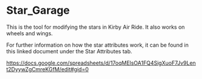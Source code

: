 # Star_Garage
This is the tool for modifying the stars in Kirby Air Ride. It also works on wheels and wings.

For further information on how the star attributes work, it can be found in this linked document under the Star Attributes tab.

https://docs.google.com/spreadsheets/d/17oqMElsOA1FQ4SigXuoF7Jv9Lent2DyywZgCmreKGfM/edit#gid=0
